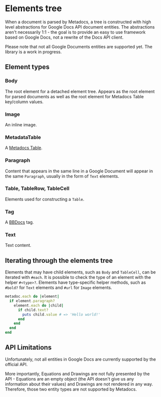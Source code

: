 # Elements tree

When a document is parsed by Metadocs, a tree is constructed with high level abstractions for
Google Docs API document entities. The abstractions aren't necessarily 1:1 - the goal is to provide
an easy to use framework based on Google Docs, not a rewrite of the Docs API client.

Please note that not all Google Documents entities are supported yet. The library is a work in
progress.

## Element types

### Body

The root element for a detached element tree. Appears as the root element for parsed documents as
well as the root element for Metadocs Table key/column values.

### Image

An inline image.

### MetadataTable

A [Metadocs Table](metadata_table.md).

### Paragraph

Content that appears in the same line in a Google Document will appear in the same `Paragraph`,
usually in the form of `Text` elements.

### Table, TableRow, TableCell

Elements used for constructing a `Table`.

### Tag

A [BBDocs](bbdocs.md) tag.

### Text

Text content.

## Iterating through the elements tree

Elements that may have child elements, such as `Body` and `TableCell`, can be iterated with `#each`.
It is possible to check the type of an element with the helper `#<type>?`. Elements have
type-specific helper methods, such as `#bold?` for `Text` elements and `#url` for `Image` elements.

```ruby
metadoc.each do |element|
  if element.paragraph?
    element.each do |child|
      if child.text?
        puts child.value # => 'Hello world!'
      end
    end
  end
end
```

## API Limitations

Unfortunately, not all entities in Google Docs are currently supported by the official API.

More importantly, Equations and Drawings are not fully presented by the API - Equations are an
empty object (the API doesn't give us any information about their values) and Drawings are not
rendered in any way. Therefore, those two entity types are not supported by Metadocs.
